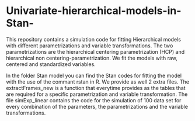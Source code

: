 # Univariate-hierarchical-models-in-Stan-
This repository contains a simulation code for fitting Hierarchical models with different parametrizations and variable transformations. The two parametrizations are the hierarchical centering parametrization (HCP) and hierarchical non centering-parametrization.  We fit the models with raw, centered and standardized variables. 

In the folder Stan model you can find the Stan codes for fitting the model with the use of the commant rstan in R. We provide as well 2 extra files. The extractFrames_new  is a function that everytime provides as the tables that are required for a specific parametrization and variable transformation. The file simExp_linear contains the code for the simulation of 100 data set for every combination of the parameters, the parametrizations and the variable transformations.  
